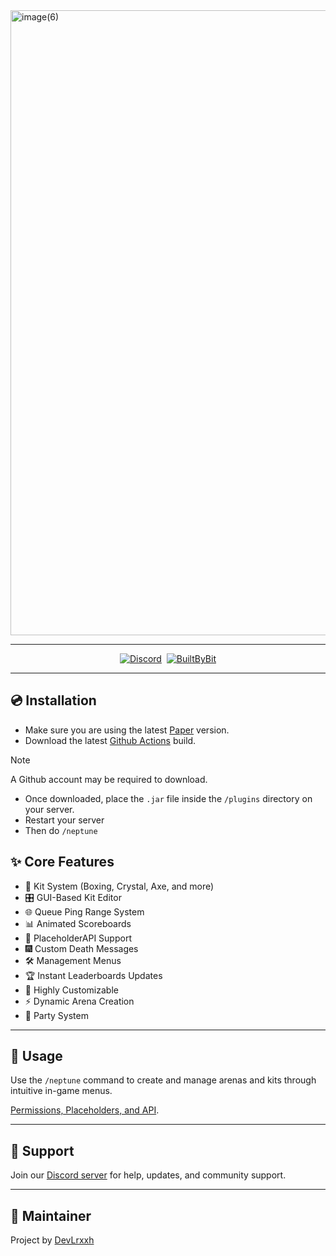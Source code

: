 <img width="2000" height="1000" alt="image(6)" src="https://github.com/user-attachments/assets/76ecdb11-ead6-4598-9d0c-4327503df5ec" />

---

<div align="center">
  <a href="https://discord.gg/f6rUtpy6y4" target="_blank"><img alt="Discord" src="https://img.shields.io/badge/Discord-100000?style=for-the-badge&logo=Discord&logoColor=white&labelColor=7289da&color=7289da"/></a>&nbsp;
  <a href="https://builtbybit.com/resources/neptune-practice-core.44588/" target="_blank"><img alt="BuiltByBit" src="https://img.shields.io/badge/Builtbybit-100000?style=for-the-badge&logo=builtbybit&logoColor=white&labelColor=7289da&color=7289da"/></a>
</div>

---

## 💿 Installation
- Make sure you are using the latest [Paper](https://papermc.io/downloads/paper) version.
- Download the latest [Github Actions](https://github.com/Solara-Development/Neptune/actions) build.
> [!NOTE]
> A Github account may be required to download.
- Once downloaded, place the `.jar` file inside the `/plugins` directory on your server.
- Restart your server
- Then do `/neptune`

## ✨ Core Features

- 🥊 Kit System (Boxing, Crystal, Axe, and more)
- 🎛️ GUI-Based Kit Editor
- 🌐 Queue Ping Range System
- 📊 Animated Scoreboards
- 🧩 PlaceholderAPI Support
- 🎆 Custom Death Messages
- 🛠️ Management Menus
- 🏆 Instant Leaderboards Updates
- 🧩 Highly Customizable
- ⚡ Dynamic Arena Creation
- 📄 Party System

---

## 🧪 Usage

Use the `/neptune` command to create and manage arenas and kits through intuitive in-game menus.

[Permissions, Placeholders, and API](./docs/README.md).

---

## 💬 Support

Join our [Discord server](https://discord.gg/f6rUtpy6y4) for help, updates, and community support.

---

## 👤 Maintainer

Project by [DevLrxxh](https://github.com/Devlrxxh)
